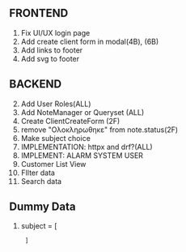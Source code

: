 ## FRONTEND
1. Fix UI/UX login page
2. Add create client form in modal(4B), (6B)
3. Add links to footer
4. Add svg to footer
## BACKEND
2. Add User Roles(ALL)
3. Add NoteManager or Queryset (ALL)
4. Create ClientCreateForm (2F)
5. remove "Ολοκληρωθηκε" from note.status(2F)
6. Make subject choice
7. IMPLEMENTATION: httpx and drf?(ALL)
9. IMPLEMENT: ALARM SYSTEM USER
10. Customer List View
11. FIlter data
12. Search data
## Dummy Data 
1. subject = [ 
    
        ]